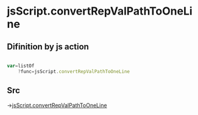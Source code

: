 # jsScript.convertRepValPathToOneLine

## Difinition by js action

```js.js

var=listOf
	?func=jsScript.convertRepValPathToOneLine

```

## Src

->[jsScript.convertRepValPathToOneLine](https://github.com/puutaro/CommandClick/blob/master/app/src/main/java/com/puutaro/commandclick/fragment_lib/terminal_fragment/js_interface/edit/JsScript.kt#L148)


